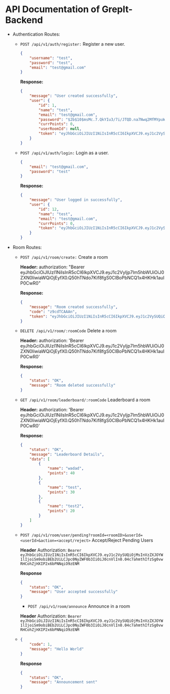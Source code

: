 # API Documentation of GrepIt-Backend

<!-- When you create/complete a controller function write its small documentation on this format for easier implementation of this in frontend -->

-   Authentication Routes:

    -   `POST /api/v1/auth/register:` Register a new user.

        ```json
        {
            "username": "test",
            "password": "test",
            "email": "test@gmail.com"
        }
        ```

        **Response:**

        ```json
        {
            "message": "User created successfully",
            "user": {
                "id": 1,
                "name": "test",
                "email": "test@gmail.com",
                "password": "$2b$10$msMc.7.QkYIu3/7i/JTQD.na7Nwq2MfMYpuWrgdWuZuHwWfncr9MW",
                "currPoints": 0,
                "userRoomId": null,
                "token": "eyJhbGciOiJIUzI1NiIsInR5cCI6IkpXVCJ9.eyJ1c2VySUQiOjUsInVzZXJOYW1lIjoid2FkYWQiLCJpc0NyZWF0b3IiOnRydWUsImlhdCI6MTcwMjY3ODgzNSwiZXhwIjoxNzAyODUxNjM1fQ.JeMgwc7aMYSg1UyTCqGLkKf2Re8HxIqJ0y5On5VtWSM"
            }
        }
        ```

    -   `POST /api/v1/auth/login:` Login as a user.
        ```json
        {
            "email": "test@gmail.com",
            "password": "test"
        }
        ```
        **Response:**
        ```json
        {
            "message": "User logged in successfully",
            "user": {
                "id": 12,
                "name": "test",
                "email": "test@gmail.com",
                "currPoints": 0,
                "token": "eyJhbGciOiJIUzI1NiIsInR5cCI6IkpXVCJ9.eyJ1c2VySUQiOjUsInVzZXJOYW1lIjoid2FkYWQiLCJpc0NyZWF0b3IiOnRydWUsImlhdCI6MTcwMjY3ODgzNSwiZXhwIjoxNzAyODUxNjM1fQ.JeMgwc7aMYSg1UyTCqGLkKf2Re8HxIqJ0y5On5VtWSM"
            }
        }
        ```

-   Room Routes:

    -   `POST /api/v1/room/create:` Create a room

        **Header:**
        authorization: "Bearer eyJhbGciOiJIUzI1NiIsInR5cCI6IkpXVCJ9.eyJ1c2VyIjp7Im5hbWUiOiJ0ZXN0IiwiaWQiOjEyfX0.Q50hTNdo7Kif8fgS0ClBoPbNCQ1x4HKHk1auIP0CwR0"

        **Response:**

        ```json
        {
            "message": "Room created successfully",
            "code": "z9cdTCAAAn",
            "token": "eyJhbGciOiJIUzI1NiIsInR5cCI6IkpXVCJ9.eyJ1c2VySUQiOjUsInVzZXJOYW1lIjoid2FkYWQiLCJpc0NyZWF0b3IiOnRydWUsImlhdCI6MTcwMjY3ODgzNSwiZXhwIjoxNzAyODUxNjM1fQ.JeMgwc7aMYSg1UyTCqGLkKf2Re8HxIqJ0y5On5VtWSM"
        }
        ```

    -   `DELETE /api/v1/room/:roomCode` Delete a room

        **Header:**
        authorization: 'Bearer eyJhbGciOiJIUzI1NiIsInR5cCI6IkpXVCJ9.eyJ1c2VyIjp7Im5hbWUiOiJ0ZXN0IiwiaWQiOjEyfX0.Q50hTNdo7Kif8fgS0ClBoPbNCQ1x4HKHk1auIP0CwR0'

        **Response:**

        ```json
        {
            "status": "OK",
            "message": "Room deleted successfully"
        }
        ```

    -   `GET /api/v1/room/leaderboard/:roomCode` Leaderboard a room

        **Header:**
        authorization: 'Bearer eyJhbGciOiJIUzI1NiIsInR5cCI6IkpXVCJ9.eyJ1c2VyIjp7Im5hbWUiOiJ0ZXN0IiwiaWQiOjEyfX0.Q50hTNdo7Kif8fgS0ClBoPbNCQ1x4HKHk1auIP0CwR0'

        **Response:**

        ```json
        {
            "status": "OK",
            "message": "Leaderboard Details",
            "data": [
                {
                    "name": "wadad",
                    "points": 40
                },
                {
                    "name": "test",
                    "points": 30
                },
                {
                    "name": "test2",
                    "points": 20
                }
            ]
        }
        ```

    -   `POST /api/v1/room/user/pending?roomId=<roomID>&userId=<userId>&action=<accept/reject>` Accept/Reject Pending Users

        **Header**
        Authorization: `Bearer eyJhbGciOiJIUzI1NiIsInR5cCI6IkpXVCJ9.eyJ1c2VySUQiOjMsInVzZXJOYW1lIjoiSm9obiBEb2UiLCJpc0NyZWF0b3IiOiJ0cnVlIn0.04c7ahmthIfzSg0vwRHCohZjHXIP2x6bPNNqiO9zENM`

        **Response**

        ```json
        {
            "status": "OK",
            "message": "User accepted successfully"
        }
        ```

        -   `POST /api/v1/room/announce` Announce in a room

        **Header**
        Authorization: `Bearer eyJhbGciOiJIUzI1NiIsInR5cCI6IkpXVCJ9.eyJ1c2VySUQiOjMsInVzZXJOYW1lIjoiSm9obiBEb2UiLCJpc0NyZWF0b3IiOiJ0cnVlIn0.04c7ahmthIfzSg0vwRHCohZjHXIP2x6bPNNqiO9zENM`

    -   ```json
        {
            "code": 1,
            "message": "Hello World"
        }
        ```
        **Response**
        ```json
        {
            "status": "OK",
            "message": "Announcement sent"
        }
        ```


